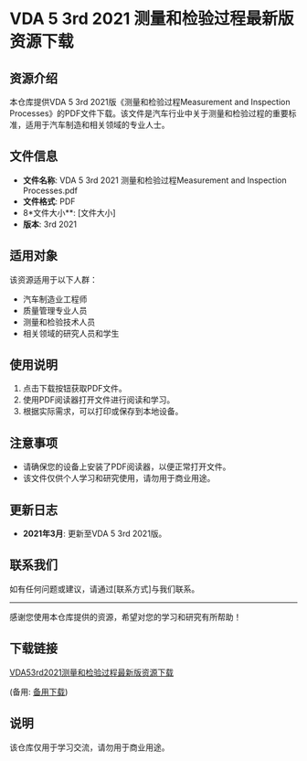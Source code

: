 # VDA 5 3rd 2021 测量和检验过程最新版资源下载

## 资源介绍

本仓库提供VDA 5 3rd 2021版《测量和检验过程Measurement and Inspection Processes》的PDF文件下载。该文件是汽车行业中关于测量和检验过程的重要标准，适用于汽车制造和相关领域的专业人士。

## 文件信息

- **文件名称**: VDA 5 3rd 2021 测量和检验过程Measurement and Inspection Processes.pdf
- **文件格式**: PDF
- 8*文件大小**: [文件大小]
- **版本**: 3rd 2021

## 适用对象

该资源适用于以下人群：

- 汽车制造业工程师
- 质量管理专业人员
- 测量和检验技术人员
- 相关领域的研究人员和学生

## 使用说明

1. 点击下载按钮获取PDF文件。
2. 使用PDF阅读器打开文件进行阅读和学习。
3. 根据实际需求，可以打印或保存到本地设备。

## 注意事项

- 请确保您的设备上安装了PDF阅读器，以便正常打开文件。
- 该文件仅供个人学习和研究使用，请勿用于商业用途。

## 更新日志

- **2021年3月**: 更新至VDA 5 3rd 2021版。

## 联系我们

如有任何问题或建议，请通过[联系方式]与我们联系。

---

感谢您使用本仓库提供的资源，希望对您的学习和研究有所帮助！

## 下载链接
[VDA53rd2021测量和检验过程最新版资源下载](https://pan.quark.cn/s/7a43798a3247) 

(备用: [备用下载](https://pan.baidu.com/s/1GNtJt-5JiTrtJ2O5b1_wtA?pwd=1234))

## 说明

该仓库仅用于学习交流，请勿用于商业用途。
